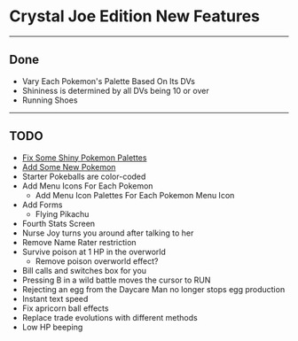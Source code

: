 # Crystal Joe Edition New Features

---

## Done
- Vary Each Pokemon's Palette Based On Its DVs
- Shininess is determined by all DVs being 10 or over
- Running Shoes

---

## TODO
- [Fix Some Shiny Pokemon Palettes](./shiny_changes.md)
- [Add Some New Pokemon](./new_pokemon.md)
- Starter Pokeballs are color-coded
- Add Menu Icons For Each Pokemon
  - Add Menu Icon Palettes For Each Pokemon Menu Icon
- Add Forms
  - Flying Pikachu
- Fourth Stats Screen
- Nurse Joy turns you around after talking to her
- Remove Name Rater restriction
- Survive poison at 1 HP in the overworld
    - Remove poison overworld effect?
- Bill calls and switches box for you
- Pressing B in a wild battle moves the cursor to RUN
- Rejecting an egg from the Daycare Man no longer stops egg production
- Instant text speed
- Fix apricorn ball effects
- Replace trade evolutions with different methods
- Low HP beeping